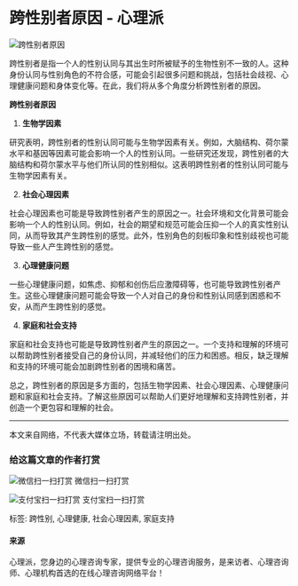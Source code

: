 # 跨性别者原因 - 心理派

![跨性别者原因](https://example.com/d/file/p/2024/03-15/cb1666031c31f46196997a43ccb207e5.jpg)

跨性别者是指一个人的性别认同与其出生时所被赋予的生物性别不一致的人。这种身份认同与性别角色的不符合感，可能会引起很多问题和挑战，包括社会歧视、心理健康问题和身体变化等。在此，我们将从多个角度分析跨性别者的原因。

**跨性别者原因**

1. **生物学因素**

研究表明，跨性别者的性别认同可能与生物学因素有关。例如，大脑结构、荷尔蒙水平和基因等因素可能会影响一个人的性别认同。一些研究还发现，跨性别者的大脑结构和荷尔蒙水平与他们所认同的性别相似。这表明跨性别者的性别认同可能与生物学因素有关。

2. **社会心理因素**

社会心理因素也可能是导致跨性别者产生的原因之一。社会环境和文化背景可能会影响一个人的性别认同。例如，社会的期望和规范可能会压抑一个人的真实性别认同，从而导致其产生跨性别的感觉。此外，性别角色的刻板印象和性别歧视也可能导致一些人产生跨性别的感觉。

3. **心理健康问题**

一些心理健康问题，如焦虑、抑郁和创伤后应激障碍等，也可能导致跨性别者产生。这些心理健康问题可能会导致一个人对自己的身份和性别认同感到困惑和不安，从而产生跨性别的感觉。

4. **家庭和社会支持**

家庭和社会支持也可能是导致跨性别者产生的原因之一。一个支持和理解的环境可以帮助跨性别者接受自己的身份认同，并减轻他们的压力和困惑。相反，缺乏理解和支持的环境可能会加剧跨性别者的困境和痛苦。

总之，跨性别者的原因是多方面的，包括生物学因素、社会心理因素、心理健康问题和家庭和社会支持。了解这些原因可以帮助人们更好地理解和支持跨性别者，并创造一个更包容和理解的社会。

---

本文来自网络，不代表大媒体立场，转载请注明出处。

### 给这篇文章的作者打赏

![微信扫一扫打赏](https://example.com/DGSJ_CMS/img/weixin-code.png) 微信扫一扫打赏

![支付宝扫一扫打赏](https://example.com/DGSJ_CMS/img/alipay-code.png) 支付宝扫一扫打赏

标签: 跨性别, 心理健康, 社会心理因素, 家庭支持

#### 来源

心理派，您身边的心理咨询专家，提供专业的心理咨询服务，是来访者、心理咨询师、心理机构首选的在线心理咨询网络平台！